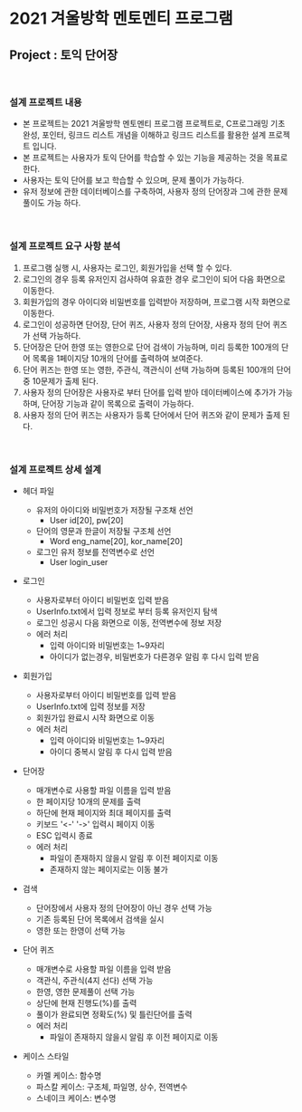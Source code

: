 <h1> 2021 겨울방학 멘토멘티 프로그램  </h1>
<h2> Project : 토익 단어장 </h2>
</br>

<h3> 설계 프로젝트 내용 </h3>

- 본 프로젝트는 2021 겨울방학 멘토멘티 프로그램 프로젝트로, C프로그래밍 기초 완성, 포인터, 링크드 리스트 개념을 이해하고 링크드 리스트를 활용한 설계 프로젝트 입니다.
- 본 프로젝트는 사용자가 토익 단어를 학습할 수 있는 기능을 제공하는 것을 목표로 한다.
- 사용자는 토익 단어를 보고 학습할 수 있으며, 문제 풀이가 가능하다.
- 유저 정보에 관한 데이터베이스를 구축하여, 사용자 정의 단어장과 그에 관한 문제 풀이도 가능 하다.

</br>

<h3> 설계 프로젝트 요구 사항 분석 </h3>

1. 프로그램 실행 시, 사용자는 로그인, 회원가입을 선택 할 수 있다.
2. 로그인의 경우 등록 유저인지 검사하여 유효한 경우 로그인이 되어 다음 화면으로 이동한다.
3. 회원가입의 경우 아이디와 비밀번호를 입력받아 저장하며, 프로그램 시작 화면으로 이동한다.
4. 로그인이 성공하면 단어장, 단어 퀴즈, 사용자 정의 단어장, 사용자 정의 단어 퀴즈가 선택 가능하다.
5. 단어장은 단어 한영 또는 영한으로 단어 검색이 가능하며, 미리 등록한 100개의 단어 목록을 1페이지당 10개의 단어를 출력하여 보여준다. 
6. 단어 퀴즈는 한영 또는 영한, 주관식, 객관식이 선택 가능하며 등록된 100개의 단어중 10문제가 출제 된다. 
7. 사용자 정의 단어장은 사용자로 부터 단어를 입력 받아 데이터베이스에 추가가 가능하며, 단어장 기능과 같이 목록으로 출력이 가능하다.
8. 사용자 정의 단어 퀴즈는 사용자가 등록 단어에서 단어 퀴즈와 같이 문제가 출제 된다.

</br>

<h3> 설계 프로젝트 상세 설계 </h3>

- 헤더 파일
    - 유저의 아이디와 비밀번호가 저장될 구조채 선언
        - User id[20], pw[20]
    - 단어의 영문과 한글이 저장될 구조체 선언
        - Word eng_name[20], kor_name[20]
    - 로그인 유저 정보를 전역변수로 선언
        - User login_user

- 로그인
    - 사용자로부터 아이디 비밀번호 입력 받음
    - UserInfo.txt에서 입력 정보로 부터 등록 유저인지 탐색
    - 로그인 성공시 다음 화면으로 이동, 전역변수에 정보 저장
    - 에러 처리
        - 입력 아이디와 비밀번호는 1~9자리
        - 아이디가 없는경우, 비밀번호가 다른경우 알림 후 다시 입력 받음

- 회원가입
    - 사용자로부터 아이디 비밀번호를 입력 받음
    - UserInfo.txt에 입력 정보를 저장
    - 회원가입 완료시 시작 화면으로 이동
    - 에러 처리
        - 입력 아이디와 비밀번호는 1~9자리
        - 아이디 중복시 알림 후 다시 입력 받음

- 단어장
    - 매개변수로 사용할 파일 이름을 입력 받음
    - 한 페이지당 10개의 문제를 출력
    - 하단에 현재 페이지와 최대 페이지를 출력
    - 키보드 '<-' '->' 입력시 페이지 이동
    - ESC 입력시 종료
    - 에러 처리
        - 파일이 존재하지 않을시 알림 후 이전 페이지로 이동
        - 존재하지 않는 페이지로는 이동 불가

- 검색
    - 단어장에서 사용자 정의 단어장이 아닌 경우 선택 가능
    - 기존 등록된 단어 목록에서 검색을 실시
    - 영한 또는 한영이 선택 가능

- 단어 퀴즈
    - 매개변수로 사용할 파일 이름을 입력 받음
    - 객관식, 주관식(4지 선다) 선택 가능
    - 한영, 영한 문제풀이 선택 가능
    - 상단에 현재 진행도(%)를 출력
    - 풀이가 완료되면 정확도(%) 및 틀린단어를 출력
    - 에러 처리
        - 파일이 존재하지 않을시 알림 후 이전 페이지로 이동

- 케이스 스타일
    - 카멜 케이스: 함수명
    - 파스칼 케이스: 구조체, 파일명, 상수, 전역변수
    - 스네이크 케이스: 변수명

</br>
